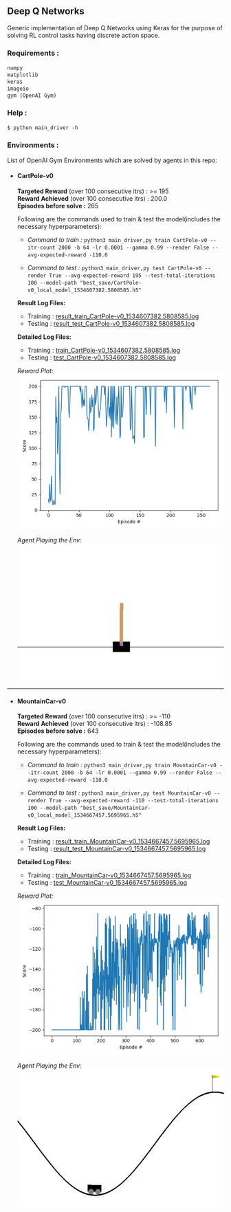 ## Deep Q Networks

Generic implementation of Deep Q Networks using Keras for the purpose of solving RL control tasks having discrete action space.

### Requirements :
```
numpy
matplotlib
keras
imageio
gym (OpenAI Gym)
```

### Help :
```
$ python main_driver -h
```

### Environments :
List of OpenAI Gym Environments which are solved by agents in this repo: 
- #### CartPole-v0
    **Targeted Reward** (over 100 consecutive itrs) : >= 195 <br>
    **Reward Achieved** (over 100 consecutive itrs) : 200.0 <br>
    **Episodes before solve :**  265<br>
    
    Following are the commands used to train & test the model(includes the necessary hyperparameters):
    - *Command to train :* ```python3 main_driver,py train CartPole-v0 --itr-count 2000 -b 64 -lr 0.0001 --gamma 0.99 --render False --avg-expected-reward -110.0```
    
    - *Command to test :* ```python3 main_driver,py test CartPole-v0 --render True --avg-expected-reward 195 --test-total-iterations 100 --model-path "best_save/CartPole-v0_local_model_1534607382.5808585.h5"```
    
    **Result Log Files:**
    - Training : [result_train_CartPole-v0_1534607382.5808585.log](results/result_train_CartPole-v0_1534607382.5808585.log)
    - Testing : [result_test_CartPole-v0_1534607382.5808585.log](results/result_test_CartPole-v0_1534607382.5808585.log)
    
    **Detailed Log Files:**
    - Training : [train_CartPole-v0_1534607382.5808585.log](logs/train_CartPole-v0_1534607382.5808585.log)
    - Testing : [test_CartPole-v0_1534607382.5808585.log](logs/test_CartPole-v0_1534607382.5808585.log)
    
    *Reward Plot:*<br>
    ![Reward Plot](results/reward_plot/reward_plot_CartPole-v0_1534607382.5808585.jpeg "Reward Plot")
    
    *Agent Playing the Env:*<br>
    ![Agent Play](results/agent_play/agentplay_CartPole-v0_1534607382.5808585.gif "Agent Playing in the environment.")
    

----
    
- #### MountainCar-v0
    **Targeted Reward** (over 100 consecutive itrs) : >= -110 <br>
    **Reward Achieved** (over 100 consecutive itrs) : -108.85 <br>
    **Episodes before solve :**  643<br>
    
    Following are the commands used to train & test the model(includes the necessary hyperparameters):
    - *Command to train :* ```python3 main_driver,py train MountainCar-v0 --itr-count 2000 -b 64 -lr 0.0001 --gamma 0.99 --render False --avg-expected-reward -110.0```
    
    - *Command to test :* ```python3 main_driver,py test MountainCar-v0 --render True --avg-expected-reward -110 --test-total-iterations 100 --model-path "best_save/MountainCar-v0_local_model_1534667457.5695965.h5"```
    
    **Result Log Files:**
    - Training : [result_train_MountainCar-v0_1534667457.5695965.log](results/result_train_MountainCar-v0_1534667457.5695965.log)
    - Testing : [result_test_MountainCar-v0_1534667457.5695965.log](results/result_test_MountainCar-v0_1534667457.5695965.log)
    
    **Detailed Log Files:**
    - Training : [train_MountainCar-v0_1534667457.5695965.log](logs/train_MountainCar-v0_1534667457.5695965.log)
    - Testing : [test_MountainCar-v0_1534667457.5695965.log](logs/test_MountainCar-v0_1534667457.5695965.log)
    
    *Reward Plot:*<br>
    ![Reward Plot](results/reward_plot/reward_plot_MountainCar-v0_1534667457.5695965.jpeg "Reward Plot")
    
    *Agent Playing the Env:*<br>
    ![Agent Play](results/agent_play/agentplay_MountainCar-v0_1534667457.5695965.gif "Agent Playing in the environment.")
